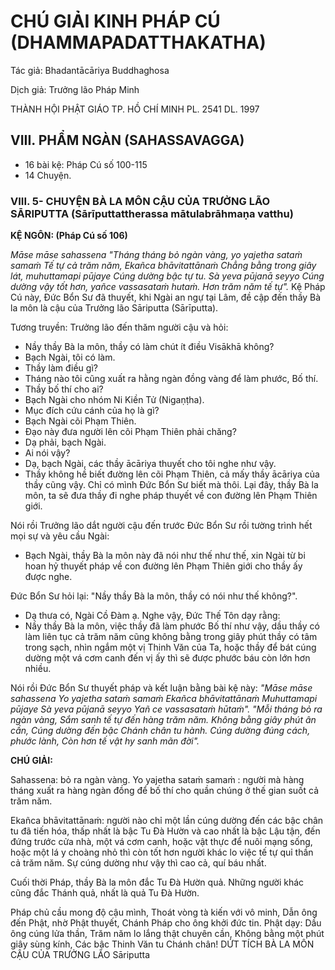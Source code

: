 # CHÚ GIẢI KINH PHÁP CÚ (DHAMMAPADATTHAKATHA)

Tác giả: Bhadantācāriya Buddhaghosa

Dịch giả: Trưởng lão Pháp Minh

THÀNH HỘI PHẬT GIÁO TP. HỒ CHÍ MINH
PL. 2541 DL. 1997

## VIII. PHẨM NGÀN (SAHASSAVAGGA)

- 16 bài kệ: Pháp Cú số 100-115
- 14 Chuyện.

### VIII. 5- CHUYỆN BÀ LA MÔN CẬU CỦA TRƯỞNG LÃO SĀRIPUTTA (Sārīputtattherassa mātulabrāhmaṇa vatthu)

**KỆ NGÔN: (Pháp Cú số 106)**

_Māse māse sahassena "Tháng tháng bỏ ngàn vàng, yo yajetha sataṁ samaṁ
Tế tự cả trăm năm,
Ekañca bhāvitattānaṁ
Chẳng bằng trong giây lát, muhuttamapi pūjaye
Cúng dường bậc tự tu.
Sà yeva pūjanā seyyo
Cúng dường vậy tốt hơn, yañce vassasataṁ hutaṁ.
Hơn trăm năm tế tự"._
Kệ Pháp Cú này, Đức Bổn Sư đã thuyết, khi Ngài an ngự tại Lâm, đề cập đến thầy Bà la môn là cậu của Trưởng lão Sāriputta (Sārīputta).

Tương truyền: Trưởng lão đến thăm người cậu và hỏi:

- Nầy thầy Bà la môn, thầy có làm chút ít điều Visākhā không?
- Bạch Ngài, tôi có làm.
- Thầy làm điều gì?
- Tháng nào tôi cũng xuất ra hằng ngàn đồng vàng để làm phước, Bố thí.
- Thầy bố thí cho ai?
- Bạch Ngài cho nhóm Ni Kiền Tử (Nigaṇṭha).
- Mục đích cứu cánh của họ là gì?
- Bạch Ngài cõi Phạm Thiên.
- Đạo này đưa người lên cõi Phạm Thiên phải chăng?
- Dạ phải, bạch Ngài.
- Ai nói vậy?
- Dạ, bạch Ngài, các thầy ācāriya thuyết cho tôi nghe như vậy.
- Thầy không hề biết đường lên cõi Phạm Thiên, cả mấy thầy ācāriya của thầy cũng vậy. Chỉ có mình Đức Bổn Sư biết mà thôi. Lại đây, thầy Bà la môn, ta sẽ đưa thầy đi nghe pháp thuyết về con đường lên Phạm Thiên giới.

Nói rồi Trưởng lão dắt người cậu đến trước Đức Bổn Sư rồi tường trình hết mọi sự và yêu cầu
Ngài:

- Bạch Ngài, thầy Bà la môn này đã nói như thế như thế, xin Ngài từ bi hoan hỷ thuyết pháp về con đường lên Phạm Thiên giới cho thầy ấy được nghe.

Đức Bổn Sư hỏi lại: "Nầy thầy Bà la môn, thầy có nói như thế không?".

- Dạ thưa có, Ngài Cồ Đàm ạ.
  Nghe vậy, Đức Thế Tôn dạy rằng:
- Nầy thầy Bà la môn, việc thầy đã làm phước Bố thí như vậy, dầu thầy có làm liên tục cả trăm năm cũng không bằng trong giây phút thầy có tâm trong sạch, nhìn ngắm một vị Thinh Văn của Ta, hoặc thầy để bát cúng dường một vá cơm canh đến vị ấy thì sẽ được phước báu còn lớn hơn nhiều.

Nói rồi Đức Bổn Sư thuyết pháp và kết luận bằng bài kệ này: _"Māse māse sahassena
Yo yajetha sataṁ samaṁ
Ekañca bhāvitattānaṁ
Muhuttamapi pūjaye
Sà yeva pūjanā seyyo
Yañ ce vassasataṁ hūtaṁ". "Mỗi tháng bỏ ra ngàn vàng,
Sắm sanh tế tự đến hàng trăm năm.
Không bằng giây phút ân cần,
Cúng dường đến bậc Chánh chân tu hành.
Cúng dường đúng cách, phước lành,
Còn hơn tế vật hy sanh mãn đời"._

**CHÚ GIẢI:**

Sahassena: bỏ ra ngàn vàng.
Yo yajetha sataṁ samaṁ : người mà hàng tháng xuất ra hàng ngàn đồng để bố thí cho quần chúng ở thế gian suốt cả trăm năm.

Ekañca bhāvitattānaṁ: người nào chỉ một lần cúng dường đến các bậc chân tu đã tiến hóa, thấp nhất là bậc Tu Đà Hườn và cao nhất là bậc Lậu tận, đến đứng trước cửa nhà, một vá cơm canh, hoặc vật thực để nuôi mạng sống, hoặc một lá y choàng nhỏ thì còn tốt hơn người khác lo việc tế tự quỉ thần cả trăm năm. Sự cúng dường như vậy thì cao cả, quí báu nhất.

Cuối thời Pháp, thầy Bà la môn đắc Tu Đà Hườn quả. Những người khác cũng đắc Thánh quả, nhất là quả Tu Đà Hườn.

Pháp chủ cầu mong độ cậu mình,
Thoát vòng tà kiến với vô minh,
Dẫn ông đến Phật, nhờ Phật thuyết,
Chánh Pháp cho ông khởi đức tin.
Phật dạy: Dầu ông cúng lửa thần,
Trăm năm lo lắng thật chuyên cần,
Không bằng một phút giây sùng kính,
Các bậc Thinh Văn tu Chánh chân!
DỨT TÍCH BÀ LA MÔN CẬU CỦA TRƯỞNG LÃO Sāriputta
